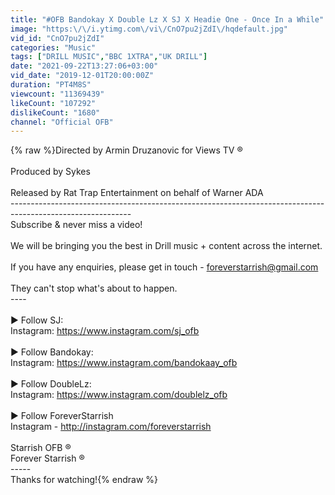 ```yaml
---
title: "#OFB Bandokay X Double Lz X SJ X Headie One - Once In a While"
image: "https:\/\/i.ytimg.com\/vi\/CnO7pu2jZdI\/hqdefault.jpg"
vid_id: "CnO7pu2jZdI"
categories: "Music"
tags: ["DRILL MUSIC","BBC 1XTRA","UK DRILL"]
date: "2021-09-22T13:27:06+03:00"
vid_date: "2019-12-01T20:00:00Z"
duration: "PT4M8S"
viewcount: "11369439"
likeCount: "107292"
dislikeCount: "1680"
channel: "Official OFB"
---
```

{% raw %}Directed by Armin Druzanovic for Views TV ® <br /><br />Produced by Sykes<br /><br />Released by Rat Trap Entertainment on behalf of Warner ADA<br />------------------------------------------------------------------------------------------------------------<br />Subscribe &amp; never miss a video! <br /><br />We will be bringing you the best in Drill music + content across the internet. <br /><br />If you have any enquiries, please get in touch - foreverstarrish@gmail.com<br /><br />They can't stop what's about to happen. <br />----<br /><br />► Follow SJ:<br />Instagram: <a rel="nofollow" target="blank" href="https://www.instagram.com/sj_ofb">https://www.instagram.com/sj_ofb</a><br /><br />► Follow Bandokay:<br />Instagram: <a rel="nofollow" target="blank" href="https://www.instagram.com/bandokaay_ofb">https://www.instagram.com/bandokaay_ofb</a><br /><br />► Follow DoubleLz:<br />Instagram: <a rel="nofollow" target="blank" href="https://www.instagram.com/doublelz_ofb">https://www.instagram.com/doublelz_ofb</a><br /><br />► Follow ForeverStarrish<br />Instagram - <a rel="nofollow" target="blank" href="http://instagram.com/foreverstarrish">http://instagram.com/foreverstarrish</a><br /><br />Starrish OFB ®<br />Forever Starrish ®<br />-----<br />Thanks for watching!{% endraw %}
